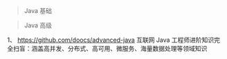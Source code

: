 
> Java 基础





> Java 高级

1、
https://github.com/doocs/advanced-java 
互联网 Java 工程师进阶知识完全扫盲：涵盖高并发、分布式、高可用、微服务、海量数据处理等领域知识